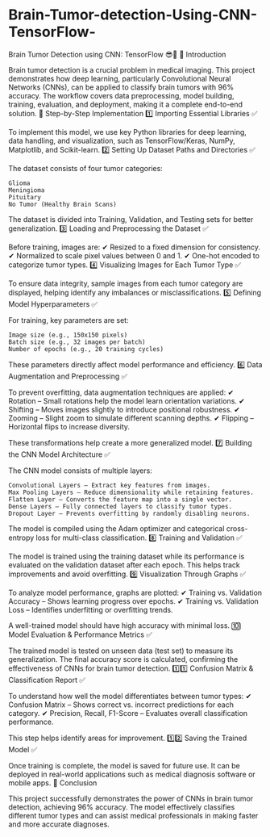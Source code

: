 # Brain-Tumor-detection-Using-CNN-TensorFlow-


Brain Tumor Detection using CNN: TensorFlow 😎🔐
🚀 Introduction

Brain tumor detection is a crucial problem in medical imaging. This project demonstrates how deep learning, particularly Convolutional Neural Networks (CNNs), can be applied to classify brain tumors with 96% accuracy. The workflow covers data preprocessing, model building, training, evaluation, and deployment, making it a complete end-to-end solution.
📌 Step-by-Step Implementation
1️⃣ Importing Essential Libraries ✅

To implement this model, we use key Python libraries for deep learning, data handling, and visualization, such as TensorFlow/Keras, NumPy, Matplotlib, and Scikit-learn.
2️⃣ Setting Up Dataset Paths and Directories ✅

The dataset consists of four tumor categories:

    Glioma
    Meningioma
    Pituitary
    No Tumor (Healthy Brain Scans)

The dataset is divided into Training, Validation, and Testing sets for better generalization.
3️⃣ Loading and Preprocessing the Dataset ✅

Before training, images are:
✔ Resized to a fixed dimension for consistency.
✔ Normalized to scale pixel values between 0 and 1.
✔ One-hot encoded to categorize tumor types.
4️⃣ Visualizing Images for Each Tumor Type ✅

To ensure data integrity, sample images from each tumor category are displayed, helping identify any imbalances or misclassifications.
5️⃣ Defining Model Hyperparameters ✅

For training, key parameters are set:

    Image size (e.g., 150x150 pixels)
    Batch size (e.g., 32 images per batch)
    Number of epochs (e.g., 20 training cycles)

These parameters directly affect model performance and efficiency.
6️⃣ Data Augmentation and Preprocessing ✅

To prevent overfitting, data augmentation techniques are applied:
✔ Rotation – Small rotations help the model learn orientation variations.
✔ Shifting – Moves images slightly to introduce positional robustness.
✔ Zooming – Slight zoom to simulate different scanning depths.
✔ Flipping – Horizontal flips to increase diversity.

These transformations help create a more generalized model.
7️⃣ Building the CNN Model Architecture ✅

The CNN model consists of multiple layers:

    Convolutional Layers – Extract key features from images.
    Max Pooling Layers – Reduce dimensionality while retaining features.
    Flatten Layer – Converts the feature map into a single vector.
    Dense Layers – Fully connected layers to classify tumor types.
    Dropout Layer – Prevents overfitting by randomly disabling neurons.

The model is compiled using the Adam optimizer and categorical cross-entropy loss for multi-class classification.
8️⃣ Training and Validation ✅

The model is trained using the training dataset while its performance is evaluated on the validation dataset after each epoch. This helps track improvements and avoid overfitting.
9️⃣ Visualization Through Graphs ✅

To analyze model performance, graphs are plotted:
✔ Training vs. Validation Accuracy – Shows learning progress over epochs.
✔ Training vs. Validation Loss – Identifies underfitting or overfitting trends.

A well-trained model should have high accuracy with minimal loss.
🔟 Model Evaluation & Performance Metrics ✅

The trained model is tested on unseen data (test set) to measure its generalization. The final accuracy score is calculated, confirming the effectiveness of CNNs for brain tumor detection.
1️⃣1️⃣ Confusion Matrix & Classification Report ✅

To understand how well the model differentiates between tumor types:
✔ Confusion Matrix – Shows correct vs. incorrect predictions for each category.
✔ Precision, Recall, F1-Score – Evaluates overall classification performance.

This step helps identify areas for improvement.
1️⃣2️⃣ Saving the Trained Model ✅

Once training is complete, the model is saved for future use. It can be deployed in real-world applications such as medical diagnosis software or mobile apps.
🚀 Conclusion

This project successfully demonstrates the power of CNNs in brain tumor detection, achieving 96% accuracy. The model effectively classifies different tumor types and can assist medical professionals in making faster and more accurate diagnoses.
